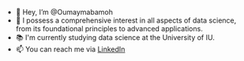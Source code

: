 - 👋 Hey, I’m @Oumaymabamoh
- 👀 I possess a comprehensive interest in all aspects of data science, from its foundational principles to advanced applications.
- 📚 I'm currently studying data science at the University of IU.
- 📫 You can reach me via [LinkedIn](https://www.linkedin.com/in/oumaymabamoh/)

<!---
Oumaymabamoh/Oumaymabamoh is a ✨ special ✨ repository because its `README.md` (this file) appears on your GitHub profile.
You can click the Preview link to take a look at your changes.
--->
